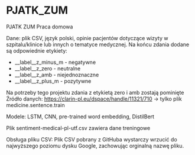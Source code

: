 # PJATK_ZUM
PJATK ZUM Praca domowa

Dane: plik CSV, język polski, opinie pacjentów dotyczące wizyty w szpitalu/klinice lub innych o tematyce medycznej. Na końcu zdania dodane są odpowiednie etykiety: 
* __label__z_minus_m - negatywne
* __label__z_zero - neutralne
* __label__z_amb - niejednoznaczne
* __label__z_plus_m - pozytywne
  
Na potrzeby tego projektu zdania z etykietą zero i amb zostają pominięte
Źródło danych: https://clarin-pl.eu/dspace/handle/11321/710 -> tylko plik medicine.sentence.train

Modele: LSTM, CNN, pre-trained word embedding, DistilBert

Plik sentiment-medical-pl-utf.csv zawiera dane treningowe

Obsługa pliku CSV: Plik CSV pobrany z GitHuba wystarczy wrzucić do najwyższego poziomu dysku Google, zachowując orginalną nazwę pliku.
